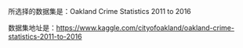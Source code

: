 所选择的数据集是：Oakland Crime Statistics 2011 to 2016

数据集地址是：https://www.kaggle.com/cityofoakland/oakland-crime-statistics-2011-to-2016
